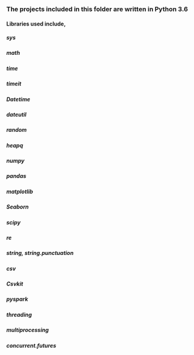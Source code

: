 ### The projects included in this folder are written in Python 3.6
#### Libraries used include,
   ##### sys
   ##### math
   ##### time
   ##### timeit
   ##### Datetime
   ##### dateutil
   ##### random
   ##### heapq
   ##### numpy
   ##### pandas
   ##### matplotlib
   ##### Seaborn
   ##### scipy
   ##### re
   ##### string, string.punctuation
   ##### csv
   ##### Csvkit
   ##### pyspark
   ##### threading
   ##### multiprocessing
   ##### concurrent.futures
  
